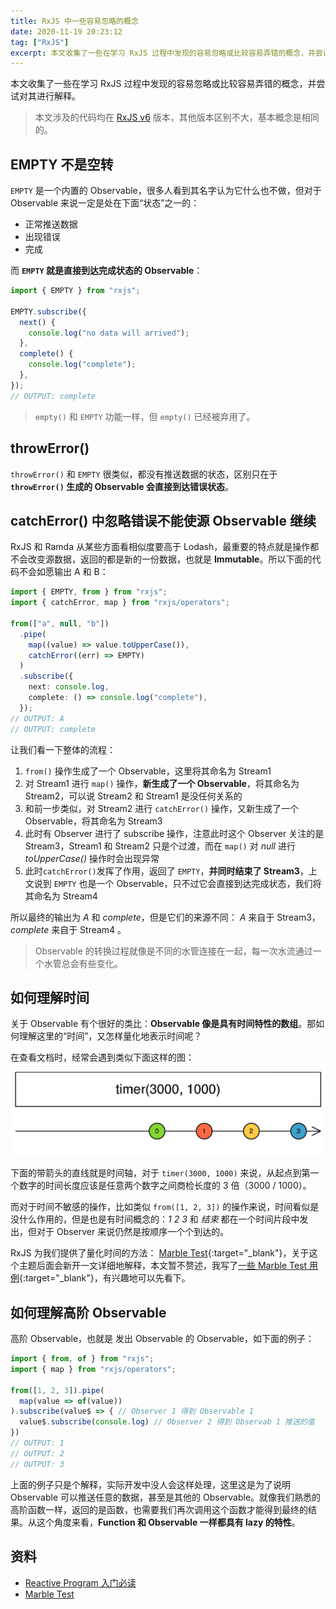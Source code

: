 ```yaml
---
title: RxJS 中一些容易忽略的概念
date: 2020-11-19 20:23:12
tag: ["RxJS"]
excerpt: 本文收集了一些在学习 RxJS 过程中发现的容易忽略或比较容易弄错的概念，并尝试对其进行解释。
---
```


[rxjsv6]: https://github.com/ReactiveX/rxjs/tree/6.x
[marbletest]: https://rxjs-dev.firebaseapp.com/guide/testing/marble-testing
[lwz-marble-test]: https://github.com/liuwenzhuang/learn-rxjs-by-test/blob/master/test/marble-test.spec.ts
[reactive-program-newbie]: https://gist.github.com/staltz/868e7e9bc2a7b8c1f754

本文收集了一些在学习 RxJS 过程中发现的容易忽略或比较容易弄错的概念，并尝试对其进行解释。

> 本文涉及的代码均在 [RxJS v6][rxjsv6] 版本，其他版本区别不大，基本概念是相同的。

## EMPTY 不是空转

`EMPTY` 是一个内置的 Observable，很多人看到其名字认为它什么也不做，但对于 Observable 来说一定是处在下面“状态”之一的：

- 正常推送数据
- 出现错误
- 完成

而 **`EMPTY` 就是直接到达完成状态的 Observable**：

```ts
import { EMPTY } from "rxjs";

EMPTY.subscribe({
  next() {
    console.log("no data will arrived");
  },
  complete() {
    console.log("complete");
  },
});
// OUTPUT: complete
```

> `empty()` 和 `EMPTY` 功能一样，但 `empty()` 已经被弃用了。

## throwError()

`throwError()` 和 `EMPTY` 很类似，都没有推送数据的状态，区别只在于 **`throwError()` 生成的 Observable 会直接到达错误状态**。

## catchError() 中忽略错误不能使源 Observable 继续

RxJS 和 Ramda 从某些方面看相似度要高于 Lodash，最重要的特点就是操作都不会改变源数据，返回的都是新的一份数据，也就是 **Immutable**。所以下面的代码不会如愿输出 A 和 B：

```ts
import { EMPTY, from } from "rxjs";
import { catchError, map } from "rxjs/operators";

from(["a", null, "b"])
  .pipe(
    map((value) => value.toUpperCase()),
    catchError((err) => EMPTY)
  )
  .subscribe({
    next: console.log,
    complete: () => console.log("complete"),
  });
// OUTPUT: A
// OUTPUT: complete
```

让我们看一下整体的流程：

1. `from()` 操作生成了一个 Observable，这里将其命名为 Stream1
2. 对 Stream1 进行 `map()` 操作，**新生成了一个 Observable**，将其命名为 Stream2，可以说 Stream2 和 Stream1 是没任何关系的
3. 和前一步类似，对 Stream2 进行 `catchError()` 操作，又新生成了一个 Observable，将其命名为 Stream3
4. 此时有 Observer 进行了 subscribe 操作，注意此时这个 Observer 关注的是 Stream3，Stream1 和 Stream2 只是个过渡，而在 `map()` 对 _null_ 进行 _toUpperCase()_ 操作时会出现异常
5. 此时`catchError()`发挥了作用，返回了 `EMPTY`，**并同时结束了 Stream3**，上文说到 `EMPTY` 也是一个 Observable，只不过它会直接到达完成状态，我们将其命名为 Stream4

所以最终的输出为 _A_ 和 _complete_，但是它们的来源不同： _A_ 来自于 Stream3，_complete_ 来自于 Stream4 。

> Observable 的转换过程就像是不同的水管连接在一起，每一次水流通过一个水管总会有些变化。

## 如何理解时间

关于 Observable 有个很好的类比：**Observable 像是具有时间特性的数组**。那如何理解这里的“时间”，又怎样量化地表示时间呢？

在查看文档时，经常会遇到类似下面这样的图：

![timer](/img/posts/rxjs/timer.png)

下面的带箭头的直线就是时间轴，对于 `timer(3000, 1000)` 来说，从起点到第一个数字的时间长度应该是任意两个数字之间商检长度的 3 倍（3000 / 1000）。

而对于时间不敏感的操作，比如类似 `from([1, 2, 3])` 的操作来说，时间看似是没什么作用的，但是也是有时间概念的：_1_ _2_ _3_ 和 _结束_ 都在一个时间片段中发出，但对于 Observer 来说仍然是按顺序一个个到达的。

RxJS 为我们提供了量化时间的方法： [Marble Test][marbletest]{:target="_blank"}，关于这个主题后面会新开一文详细地解释，本文暂不赘述，我写了[一些 Marble Test 用例][lwz-marble-test]{:target="_blank"}，有兴趣地可以先看下。

## 如何理解高阶 Observable

高阶 Observable，也就是 发出 Observable 的 Observable，如下面的例子：

```ts
import { from, of } from "rxjs";
import { map } from "rxjs/operators";

from([1, 2, 3]).pipe(
  map(value => of(value))
).subscribe(value$ => { // Observer 1 得到 Observable 1
  value$.subscribe(console.log) // Observer 2 得到 Observab 1 推送的值
})
// OUTPUT: 1
// OUTPUT: 2
// OUTPUT: 3
```

上面的例子只是个解释，实际开发中没人会这样处理，这里这是为了说明 Observable 可以推送任意的数据，甚至是其他的 Observable。就像我们熟悉的高阶函数一样，返回的是函数，也需要我们再次调用这个函数才能得到最终的结果。从这个角度来看，**Function 和 Observable 一样都具有 lazy 的特性**。

## 资料

- [Reactive Program 入门必读][reactive-program-newbie]
- [Marble Test][marbletest]
